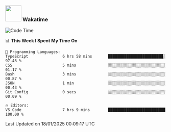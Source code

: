 ### <img src="https://media.giphy.com/media/VgCDAzcKvsR6OM0uWg/giphy.gif" width="50"> Wakatime

  <!--START_SECTION:waka-->
![Code Time](http://img.shields.io/badge/Code%20Time-1%2C470%20hrs%2046%20mins-blue)

📊 **This Week I Spent My Time On** 

```text
💬 Programming Languages: 
TypeScript               6 hrs 58 mins       ████████████████████████░   97.43 % 
CSS                      5 mins              ░░░░░░░░░░░░░░░░░░░░░░░░░   01.17 % 
Bash                     3 mins              ░░░░░░░░░░░░░░░░░░░░░░░░░   00.87 % 
JSON                     1 min               ░░░░░░░░░░░░░░░░░░░░░░░░░   00.43 % 
Git Config               0 secs              ░░░░░░░░░░░░░░░░░░░░░░░░░   00.09 % 

🔥 Editors: 
VS Code                  7 hrs 9 mins        █████████████████████████   100.00 % 
```


 Last Updated on 18/01/2025 00:09:17 UTC
<!--END_SECTION:waka-->
